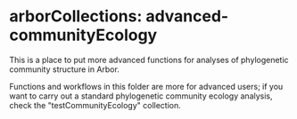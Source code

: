 # arborCollections: advanced-communityEcology
This is a place to put more advanced functions for analyses of phylogenetic community structure in Arbor.

Functions and workflows in this folder are more for advanced users; if you want to carry out a standard phylogenetic community ecology analysis, check the "testCommunityEcology" collection.
